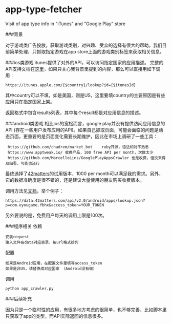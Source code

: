 # app-type-fetcher
Visit of app type info in "iTunes" and "Google Play" store

###背景

对于游戏类广告投放，获取游戏类别，对兴趣、受众的选择有很大的帮助。我们目前简单处理，只抓取指定游戏在app store上面的游戏类别标签来获取相关信息。

###ios类游戏
itunes提供了对外的API，可以访问指定国家的应用描述。
完整的API支持文档在[这里](https://affiliate.itunes.apple.com/resources/documentation/itunes-store-web-service-search-api/)，如果只关心我背景里提到的内容，那么可以直接用如下调用：

	https://itunes.apple.com/{$country}/lookup?id={$itunesId}
其中country可以不填，如是美国，则是US，这里要填country的主要原因是有些应用只在指定国家上架。

返回格式中包含results列表，其中每个result都是对应用信息的描述。

###android类游戏
相比ios的宽松而言，google play并没有提供访问应用信息的API (存在一些用户发布应用的API)。如果自己抓取页面，可能会面临的问题是动态页面，更重要的是页面变化需要长期维护，因此在市场上调研了一些工具：

	 https://github.com/chadrem/market_bot    ruby开源，语法相对不熟悉
     https://www.apptweak.io/ 收费产品，100 free API per month，次数太少
     https://github.com/MarcelloLins/GooglePlayAppsCrawler 也是收费，但没来得及细看，可能也还行

最终选择了[42matters](https://42matters.com/launchpad)的试用版本，1000 per month可以满足我的需求。另外，它的数据准确度是很不错的，还是建议大量使用的朋友购买收费版本。

调用方法见[文档](https://42matters.com/docs/app-market-data/android/apps/lookup)，举个例子：

	https://data.42matters.com/api/v2.0/android/apps/lookup.json?p=com.eyougame.fbhx&access_token=YOUR_TOKEN

另外要说的是，免费用户每天的调用上限是100次。

###程序相关
依赖

	安装request
	输入文件在data对应目录，按url格式排列

配置

	如果是Android应用，在配置文件里填写access_token
	如果是非US，请替换成对应国家 （Android没有做）
	
调用 

	python app_crawler.py

###后续补充

因为只是一个临时性的应用，有很多地方考虑的很简单，也不够完善，比如脚本里只获取了app的类型，而API实际返回的信息很多。
